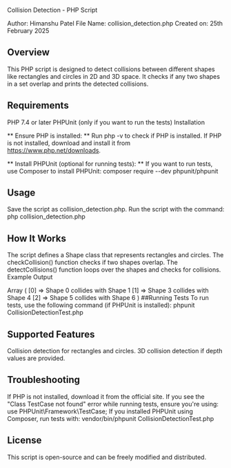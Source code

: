 Collision Detection - PHP Script

Author: Himanshu Patel
File Name: collision_detection.php
Created on: 25th February 2025

## Overview
This PHP script is designed to detect collisions between different shapes like rectangles and circles in 2D and 3D space. It checks if any two shapes in a set overlap and prints the detected collisions.

## Requirements

PHP 7.4 or later
PHPUnit (only if you want to run the tests)
Installation

** Ensure PHP is installed: **
Run php -v to check if PHP is installed.
If PHP is not installed, download and install it from https://www.php.net/downloads.

** Install PHPUnit (optional for running tests): **
If you want to run tests, use Composer to install PHPUnit:
composer require --dev phpunit/phpunit

## Usage

Save the script as collision_detection.php.
Run the script with the command:
php collision_detection.php

## How It Works

The script defines a Shape class that represents rectangles and circles.
The checkCollision() function checks if two shapes overlap.
The detectCollisions() function loops over the shapes and checks for collisions.
Example Output


Array
(
    [0] => Shape 0 collides with Shape 1
    [1] => Shape 3 collides with Shape 4
    [2] => Shape 5 collides with Shape 6
)
##Running Tests
To run tests, use the following command (if PHPUnit is installed):
phpunit CollisionDetectionTest.php

## Supported Features

Collision detection for rectangles and circles.
3D collision detection if depth values are provided.

## Troubleshooting
If PHP is not installed, download it from the official site.
If you see the "Class TestCase not found" error while running tests, ensure you're using:
use PHPUnit\Framework\TestCase;
If you installed PHPUnit using Composer, run tests with:
vendor/bin/phpunit CollisionDetectionTest.php

## License
This script is open-source and can be freely modified and distributed.
